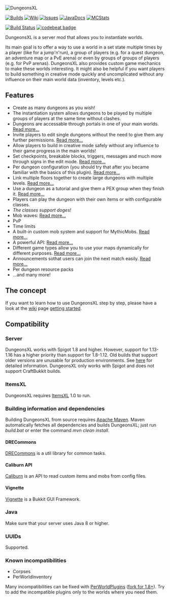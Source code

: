 ![DungeonsXL](https://erethon.de/resources/logos/DungeonsXL.png)

[![Builds](https://erethon.de/resources/buttons/Builds.png)](http://erethon.de/repo/de/erethon/dungeonsxl/dungeonsxl-dist)
[![Wiki](https://erethon.de/resources/buttons/Wiki.png)](../../wiki/)
[![Issues](https://erethon.de/resources/buttons/Issues.png)](../../issues/)
[![JavaDocs](https://erethon.de/resources/buttons/JavaDocs.png)](http://erethon.de/javadocs/dungeonsxl/)
[![MCStats](https://erethon.de/resources/buttons/MCStats.png)](http://bstats.org/plugin/bukkit/DungeonsXL/)

[![Build Status](https://travis-ci.com/DRE2N/DungeonsXL.svg?branch=master)](https://travis-ci.com/DRE2N/DungeonsXL) [![codebeat badge](https://codebeat.co/badges/5c57507f-084b-4945-8159-06bf5cf17794)](https://codebeat.co/projects/github-com-dre2n-dungeonsxl-master)


DungeonsXL is a server mod that allows you to instantiate worlds.

Its main goal is to offer a way to use a world in a set state multiple times by a player (like for a jump'n'run), a group of players (e.g. for a quest dungeon, an adventure map or a PvE arena) or even by groups of groups of players (e.g. for PvP arenas).
DungeonsXL also provides custom game mechanics to make these worlds interesting. It might also be helpful if you want players to build something in creative mode quickly and uncomplicated without any influence on their main world data (inventory, levels etc.).

## Features
* Create as many dungeons as you wish!
* The instantiation system allows dungeons to be played by multiple groups of players at the same time without clashes.
* Dungeons are accessable through portals in one of your main worlds. [Read more...](../../wiki/getting-started#entering-the-dungeon)
* Invite players to edit single dungeons without the need to give them any further permissions. [Read more...](../../wiki/getting-started#editing-the-map)
* Allow players to build in creative mode safely without any influence to their game progress in the main worlds!
* Set checkpoints, breakable blocks, triggers, messages and much more through signs in the edit mode. [Read more...](../../wiki/signs)
* Per dungeon configuration (you should try that after you became familiar with the basics of this plugin). [Read more...](../../wiki/dungeon-configuration)
* Link multiple floors together to create large dungeons with multiple levels. [Read more...](../../wiki/getting-started#advanced-multi-floor-dungeons-mfds)
* Use a dungeon as a tutorial and give them a PEX group when they finish it. [Read more...](../../wiki/main-configuration)
* Players can play the dungeon with their own items or with configurable classes.
* _The classes support doges!_
* Mob waves: [Read more...](../../wiki/signs#wave)
* PvP
* Time limits
* A built-in custom mob system and support for MythicMobs. [Read more...](../../wiki/signs#mob)
* A powerful API: [Read more...](../../wiki/api-tutorial)
* Different game types allow you to use your maps dynamically for different purposes. [Read more...](../../wiki/game-types)
* Announcements sothat users can join the next match easily. [Read more...](../../wiki/announcements)
* Per dungeon resource packs
* ...and many more!


## The concept

If you want to learn how to use DungeonsXL step by step, please have a look at the [wiki](../../wiki) page [getting started](../../wiki/getting-started).

## Compatibility
### Server
DungeonsXL works with Spigot 1.8 and higher. However, support for 1.13-1.16 has a higher priority than support for 1.8-1.12. Old builds that support older versions are unusable for production environments. See [here](../../wiki/legacy-support) for detailed information. DungeonsXL only works with Spigot and does not support CraftBukkit builds.

### ItemsXL
DungeonsXL requires [ItemsXL](https://www.spigotmc.org/resources/itemsxl.14472/) 1.0 to run.

### Building information and dependencies
Building DungeonsXL from source requires [Apache Maven](https://maven.apache.org/).
Maven automatically fetches all dependencies and builds DungeonsXL; just run _build.bat_ or enter the command _mvn clean install_.

#### DRECommons
[DRECommons](https://github.com/DRE2N/DRECommons) is a util library for common tasks.

#### Caliburn API
[Caliburn](https://github.com/DRE2N/CaliburnAPI) is an API to read custom items and mobs from config files.

#### Vignette
[Vignette](https://github.com/DRE2N/Vignette) is a Bukkit GUI Framework.

### Java
Make sure that your server uses Java 8 or higher.

### UUIDs
Supported.

### Known incompatibilities
* Corpses
* PerWorldInventory

Many incompatibilities can be fixed with [PerWorldPlugins](http://dev.bukkit.org/bukkit-plugins/perworldplugins/) ([fork for 1.8+](https://www.spigotmc.org/resources/perworldplugins-unofficial-update-version.6454/)).
Try to add the incompatible plugins only to the worlds where you need them.
